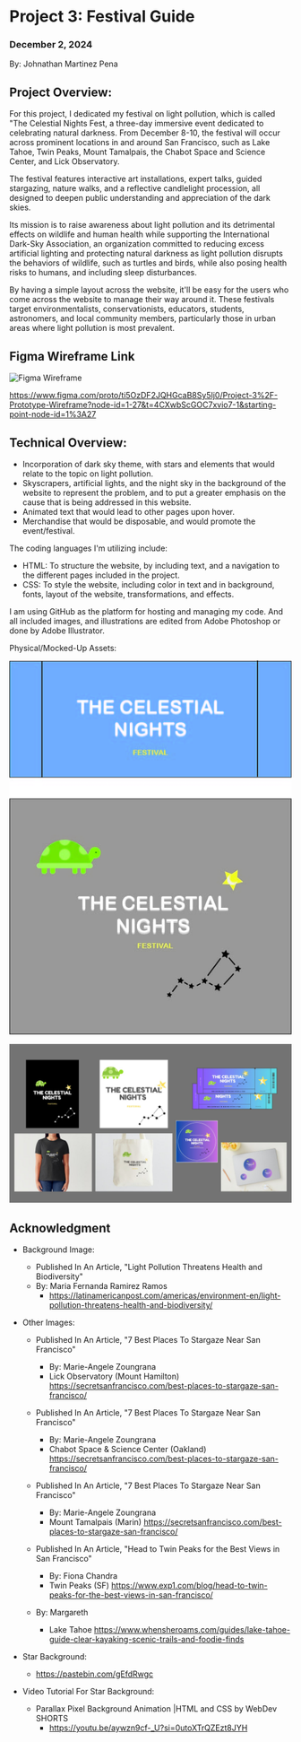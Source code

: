# Project 3: Festival Guide 

### December 2, 2024
By: Johnathan Martinez Pena


## Project Overview:

For this project, I dedicated my festival on light pollution, which is called "The Celestial Nights Fest, a three-day immersive event dedicated to celebrating natural darkness. From December 8-10, the festival will occur across prominent locations in and around San Francisco, such as Lake Tahoe, Twin Peaks, Mount Tamalpais, the Chabot Space and Science Center, and Lick Observatory. 

The festival features interactive art installations, expert talks, guided stargazing, nature walks, and a reflective candlelight procession, all designed to deepen public understanding and appreciation of the dark skies. 

Its mission is to raise awareness about light pollution and its detrimental effects on wildlife and human health while supporting the International Dark-Sky Association, an organization committed to reducing excess artificial lighting and protecting natural darkness as light pollution disrupts the behaviors of wildlife, such as turtles and birds, while also posing health risks to humans, and including sleep disturbances.

By having a simple layout across the website, it'll be easy for the users who come across the website to manage their way around it. These festivals target environmentalists, conservationists, educators, students, astronomers, and local community members, particularly those in urban areas where light pollution is most prevalent.  



## Figma Wireframe Link 

![Figma Wireframe](img/Wireframe.png)

https://www.figma.com/proto/ti5OzDF2JQHGcaB8Sy5Ij0/Project-3%2F-Prototype-Wireframe?node-id=1-27&t=4CXwbScGOC7xvio7-1&starting-point-node-id=1%3A27

## Technical Overview:

- Incorporation of dark sky theme, with stars and elements that would relate to the topic on light pollution. 
- Skyscrapers, artificial lights, and the night sky in the background of the website to represent the problem, and to put a greater emphasis on the cause that is being addressed in this website. 
- Animated text that would lead to other pages upon hover. 
- Merchandise that would be disposable, and would promote the event/festival.

The coding languages I'm utilizing include: 
- HTML: To structure the website, by including text, and a navigation to the different pages included in the project. 
- CSS: To style the website, including color in text and in background, fonts, layout of the website, transformations, and effects. 

I am using GitHub as the platform for hosting and managing my code. And all included images, and illustrations are edited from Adobe Photoshop or done by Adobe Illustrator. 

Physical/Mocked-Up Assets: 

![Physical Asset](img/DES228_Physical_Asset_Draft2.jpg)

![Mocked-Up Asset](img/Mockup.jpg)


## Acknowledgment

- Background Image: 
    - Published In An Article, "Light Pollution Threatens Health and Biodiversity"
    - By: Maria Fernanda Ramirez Ramos
         - https://latinamericanpost.com/americas/environment-en/light-pollution-threatens-health-and-biodiversity/
- Other Images: 

    - Published In An Article, "7 Best Places To Stargaze Near San Francisco"
        - By: Marie-Angele Zoungrana
        - Lick Observatory (Mount Hamilton)
        https://secretsanfrancisco.com/best-places-to-stargaze-san-francisco/

    - Published In An Article, "7 Best Places To Stargaze Near San Francisco"
        - By: Marie-Angele Zoungrana
        - Chabot Space & Science Center (Oakland)
        https://secretsanfrancisco.com/best-places-to-stargaze-san-francisco/
    
    - Published In An Article, "7 Best Places To Stargaze Near San Francisco"
        - By: Marie-Angele Zoungrana
        - Mount Tamalpais (Marin)
        https://secretsanfrancisco.com/best-places-to-stargaze-san-francisco/

    - Published In An Article, "Head to Twin Peaks for the Best Views in San Francisco"
        - By: Fiona Chandra
        - Twin Peaks (SF)
        https://www.exp1.com/blog/head-to-twin-peaks-for-the-best-views-in-san-francisco/
    - By: Margareth
        - Lake Tahoe 
        https://www.whensheroams.com/guides/lake-tahoe-guide-clear-kayaking-scenic-trails-and-foodie-finds


- Star Background: 
   - https://pastebin.com/gEfdRwgc

- Video Tutorial For Star Background: 
    - Parallax Pixel Background Animation |HTML and CSS by WebDev SHORTS 
        - https://youtu.be/aywzn9cf-_U?si=0utoXTrQZEzt8JYH
